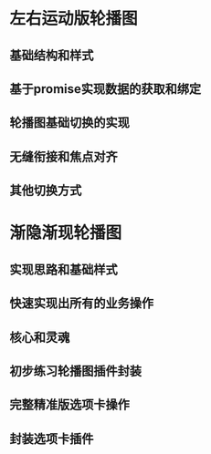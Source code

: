 # 左右运动版轮播图

## 基础结构和样式



## 基于promise实现数据的获取和绑定



## 轮播图基础切换的实现



## 无缝衔接和焦点对齐



## 其他切换方式



# 渐隐渐现轮播图

## 实现思路和基础样式



## 快速实现出所有的业务操作



## 核心和灵魂



## 初步练习轮播图插件封装



## 完整精准版选项卡操作



## 封装选项卡插件